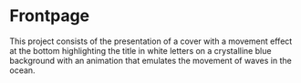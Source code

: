 # Frontpage
This project consists of the presentation of a cover with a movement effect at the bottom highlighting the title in white letters on a crystalline blue background with an animation that emulates the movement of waves in the ocean.
